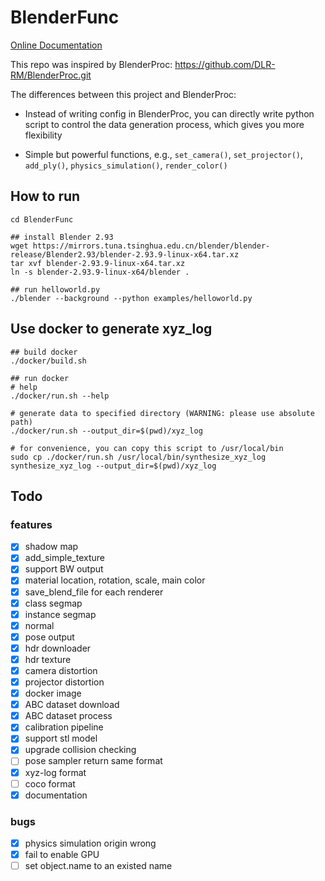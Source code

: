 # BlenderFunc

[Online Documentation](https://blenderfunc.readthedocs.io/en/latest/)

This repo was inspired by BlenderProc: https://github.com/DLR-RM/BlenderProc.git

The differences between this project and BlenderProc:

- Instead of writing config in BlenderProc, you can directly write python script to control the data generation process, 
  which gives you more flexibility

- Simple but powerful functions, e.g., `set_camera()`, `set_projector()`, `add_ply()`, 
  `physics_simulation()`, `render_color()`

## How to run

```shell
cd BlenderFunc

## install Blender 2.93
wget https://mirrors.tuna.tsinghua.edu.cn/blender/blender-release/Blender2.93/blender-2.93.9-linux-x64.tar.xz
tar xvf blender-2.93.9-linux-x64.tar.xz
ln -s blender-2.93.9-linux-x64/blender .

## run helloworld.py
./blender --background --python examples/helloworld.py
```

## Use docker to generate xyz_log
```shell
## build docker
./docker/build.sh

## run docker
# help
./docker/run.sh --help

# generate data to specified directory (WARNING: please use absolute path)
./docker/run.sh --output_dir=$(pwd)/xyz_log

# for convenience, you can copy this script to /usr/local/bin
sudo cp ./docker/run.sh /usr/local/bin/synthesize_xyz_log
synthesize_xyz_log --output_dir=$(pwd)/xyz_log
```

## Todo

### features
- [x] shadow map
- [x] add_simple_texture
- [x] support BW output
- [x] material location, rotation, scale, main color
- [x] save_blend_file for each renderer
- [x] class segmap
- [x] instance segmap
- [x] normal
- [x] pose output
- [x] hdr downloader
- [x] hdr texture
- [x] camera distortion
- [x] projector distortion
- [x] docker image
- [x] ABC dataset download
- [x] ABC dataset process
- [x] calibration pipeline
- [x] support stl model
- [x] upgrade collision checking
- [ ] pose sampler return same format
- [x] xyz-log format
- [ ] coco format
- [x] documentation

### bugs
- [x] physics simulation origin wrong
- [x] fail to enable GPU
- [ ] set object.name to an existed name